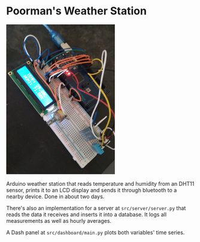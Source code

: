 

# Poorman's Weather Station 

<img src="./imgs/ino.png" style="max-height: 400px"></img>

Arduino weather station that reads temperature and humidity from an DHT11 sensor,
prints it to an LCD display and sends it through bluetooth to a nearby device. Done in about two days.

There's also an implementation for a server at `src/server/server.py` that reads the data it receives
and inserts it into a database. It logs all measurements as well as hourly
averages.

A Dash panel at `src/dashboard/main.py` plots both variables' time series.

